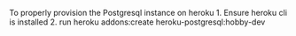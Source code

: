 To properly provision the Postgresql instance on heroku
    1. Ensure heroku cli is installed
    2. run heroku addons:create heroku-postgresql:hobby-dev
